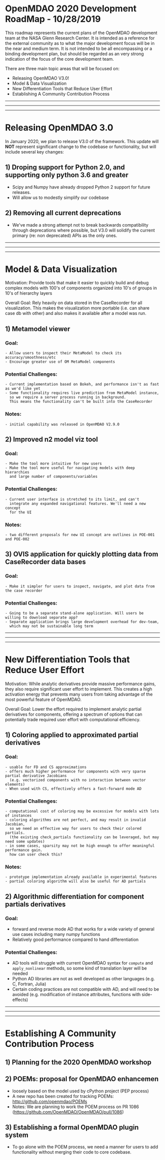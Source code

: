 OpenMDAO 2020 Development RoadMap - 10/28/2019
=============================================

This roadmap represents the current plans of the OpenMDAO development team at the NASA Glenn Research Center. 
It is intended as a reference for the external community as to what the major development focus will be in the near and medium term.
It is not intended to be all encompassing or a binding development plan, 
but should be regarded as an very strong indication of the focus of the core development team. 

There are three main topic areas that will be focused on: 
- Releasing OpenMDAO V3.0! 
- Model & Data Visualization 
- New Differentiation Tools that Reduce User Effort
- Establishing A Community Contribution Process

----------------------------------------------
----------------------------------------------
----------------------------------------------
# Releasing OpenMDAO 3.0

In January 2020, we plan to release V3.0 of the framework. 
This update will **NOT** represent significant change to the codebase or functionality, 
but will include several key changes: 

## 1) Droping support for Python 2.0, and supporting only python 3.6 and greater
- Scipy and Numpy have already dropped Python 2 support for future releases. 
- Will allow us to modestly simplify our codebase 

## 2) Removing all current deprecations 
- We've made a strong attempt not to break backwards compatibility through deprecations where possible, 
but V3.0 will solidify the current primary (re: non deprecated) APIs as the only ones. 


----------------------------------------------
----------------------------------------------
----------------------------------------------
# Model & Data Visualization 

Motivation: Provide tools that make it easier to quickly build and debug complex 
models with 100's of components organized into 10's of groups in 10's of hierarchy layers

Overall Goal: Rely heavily on data stored in the CaseRecorder for all visualization. 
This makes the visualization more portable (i.e. can share case db with other) and 
also makes it available after a model was run. 

## 1) Metamodel viewer   

### Goal:
    - Allow users to inspect their MetaModel to check its accuracy/smoothness/etc 
    - Encourage greater use of OM MetaModel components 

### Potential Challenges:
    - Current implementation based on Bokeh, and performance isn't as fast as we'd like yet 
    - Some functionality requires live prediction from MetaModel instance, 
      so we require a server process running in background. 
      This means the functionality can't be built into the CaseRecorder

### Notes: 
    - initial capability was released in OpenMDAO V2.9.0


## 2) Improved n2 model viz tool  
### Goal:
    - Make the tool more intuitive for new users 
    - Make the tool more useful for navigating models with deep hierarchies 
      and large number of components/variables 

### Potential Challenges:
    - Current user interface is stretched to its limit, and can't 
      integrate any expanded navigational features. We'll need a new concept 
      for the UI 

### Notes:
    - two different proposals for new UI concept are outlines in POE-001 and POE-002

## 3) OVIS application for quickly plotting data from CaseRecorder data bases
### Goal: 
    - Make it simpler for users to inspect, navigate, and plot data from the case recorder 

### Potential Challenges: 
    - Going to be a separate stand-alone application. Will users be willing to download separate app? 
    - Separate application brings large development overhead for dev-team, 
      which may not be sustainable long term

----------------------------------------------
----------------------------------------------
----------------------------------------------
# New Differentiation Tools that Reduce User Effort

Motivation: While analytic derivatives provide massive performance gains, 
they also require significant user effort to implement. 
This creates a high activation energy that prevents many users from taking advantage of the most powerful feature of OpenMDAO. 

Overall Goal: Lower the effort required to implement analytic partial derivatives for components, 
offering a spectrum of options that can potentially trade required user effort with computational efficiency. 

## 1) Coloring applied to approximated partial derivatives 
### Goal: 
    - usable for FD and CS approximations 
    - offers much higher performance for components with very sparse partial derivative Jacobians 
      (e.g. vectorized components with no interaction between vector elements)
    - When used with CS, effectively offers a fast-forward mode AD

### Potential Challenges: 
    - computational cost of coloring may be excessive for models with lots of instances 
    - coloring algorithms are not perfect, and may result in invalid Jacobian, 
      so we need an effective way for users to check their colored partials. 
      (the existing check_partials functionality can be leveraged, but may need some updates)
    - in some cases, sparsity may not be high enough to offer meaningful performance gain. 
      how can user check this? 

### Notes: 
    - prototype implementation already available in experimental features 
    - partial coloring algorithm will also be useful for AD partials


## 2) Algorithmic differentiation for component partials derivatives
    
### Goal: 
- forward and reverse mode AD that works for a wide variety of general use cases including many numpy functions 
- Relatively good performance compared to hand differentiation

### Potential Challenges: 
- AD tools will struggle with current OpenMDAO syntax for `compute` and `apply_nonlinear` methods, 
  so some kind of translation layer will be needed
- Python AD libraries are not as well developed as other languages (e.g. C, Fortran, Julia)
- Certain coding practices are not compatible with AD, and will need to be avoided (e.g. modification of instance attributes, functions with side-effects)


----------------------------------------------
----------------------------------------------
----------------------------------------------
# Establishing A Community Contribution Process

## 1) Planning for the 2020 OpenMDAO workshop 

## 2) POEMs: **p**roposal for **O**penMDAO **e**nhance**m**en
- loosely based on the model used by cPython project (PEP process)
- A new repo has been created for tracking POEMs: 
  http://github.com/openmdao/POEMs
- Notes: We are planning to work the POEM process on PR 1086 (https://github.com/OpenMDAO/OpenMDAO/pull/1086)

## 3) Establishing a formal OpenMDAO plugin system
- To go alone with the POEM process, 
we need a manner for users to add functionality without merging their code to core codebase. 

 








